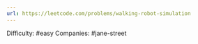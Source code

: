 ```yaml
---
url: https://leetcode.com/problems/walking-robot-simulation
---
```


Difficulty: #easy
Companies: #jane-street